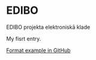 # EDIBO
EDIBO projekta elektroniskā klade

My fisrt entry.

[Format example in GitHub](https://help.github.com/en/github/writing-on-github/basic-writing-and-formatting-syntax)

